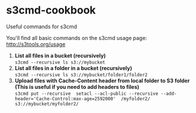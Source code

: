 # s3cmd-cookbook
Useful commands for s3cmd

You'll find all basic commands on the s3cmd usage page: http://s3tools.org/usage

1. **List all files in a bucket (recursively)** <br>
   ```s3cmd --recursive ls s3://mybucket```
2. **List all files in a folder in a bucket (recursively)** <br>
   ```s3cmd --recursive ls s3://mybucket/folder1/folder2```
3. **Upload files with Cache-Content header from local folder to S3 folder (This is useful if you need to add headers to files)** <br>
   ```s3cmd put --recursive  setacl --acl-public --recursive --add-header='Cache-Control:max-age=2592000'  /myfolder2/  s3://mybucket/myfolder2/```
